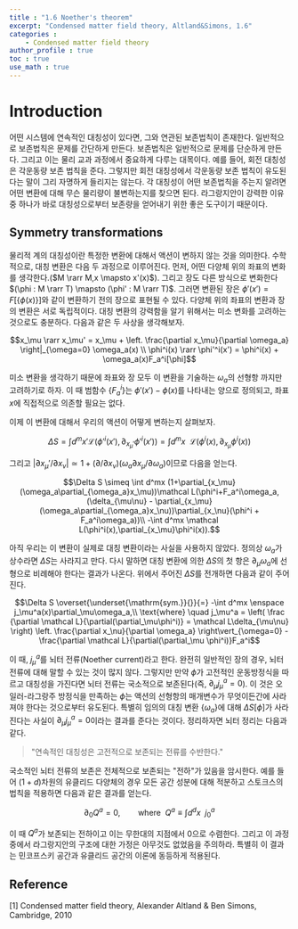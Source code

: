 ```yaml
---
title : "1.6 Noether's theorem"
excerpt: "Condensed matter field theory, Altland&Simons, 1.6"
categories :
    - Condensed matter field theory
author_profile : true
toc : true
use_math : true
---
```


# Introduction

어떤 시스템에 연속적인 대칭성이 있다면, 그와 연관된 보존법칙이 존재한다. 일반적으로 보존법칙은 문제를 간단하게 만든다. 보존법칙은 일반적으로 문제를 단순하게 만든다. 그리고 이는 물리 교과 과정에서 중요하게 다루는 대목이다. 예를 들어, 회전 대칭성은 각운동량 보존 법칙을 준다. 그렇지만 회전 대칭성에서 각운동량 보존 법칙이 유도된다는 말이 그리 자명하게 들리지는 않는다. 각 대칭성이 어떤 보존법칙을 주는지 알려면 어떤 변환에 대해 무슨 물리량이 불변하는지를 찾으면 된다. 라그랑지안이 강력한 이유 중 하나가 바로 대칭성으로부터 보존량을 얻어내기 위한 좋은 도구이기 때문이다.

## Symmetry transformations

물리적 계의 대칭성이란 특정한 변환에 대해서 액션이 변하지 않는 것을 의미한다. 수학적으로, 대칭 변환은 다음 두 과정으로 이루어진다. 먼저, 어떤 다양체 위의 좌표의 변화를 생각한다.($M \rarr M,x \mapsto x'(x)$). 그리고 장도 다른 방식으로 변화한다$(\phi : M \rarr T) \mapsto (\phi' : M \rarr T)$. 그러면 변환된 장은 $\phi'(x') = F[\{\phi(x)\}]$와 같이 변환하기 전의 장으로 표현될 수 있다. 다양체 위의 좌표의 변환과 장의 변환은 서로 독립적이다. 대칭 변환의 강력함을 알기 위해서는 미소 변화를 고려하는 것으로도 충분하다. 다음과 같은 두 사상을 생각해보자.

$$x_\mu \rarr x_\mu' = x_\mu + \left. \frac{\partial x_\mu}{\partial \omega_a} \right|_{\omega=0} \omega_a(x) \\
\phi^i(x) \rarr \phi'^i(x') = \phi^i(x) + \omega_a(x)F_a^i[\phi]$$

미소 변환을 생각하기 때문에 좌표와 장 모두 이 변환을 기술하는 $\omega_a$의 선형항 까지만 고려하기로 하자. 이 때 범함수 $\{F_a^i\}$는 $\phi'(x')-\phi(x)$를 나타내는 양으로 정의되고, 좌표 $x$에 직접적으로 의존할 필요는 없다.

이제 이 변환에 대해서 우리의 액션이 어떻게 변하는지 살펴보자.

$$\Delta S = \int d^mx' \mathcal L (\phi'^i(x'),\partial_{x_\mu'}\phi'^i(x')) = \int d^mx\enspace \mathcal L (\phi^i(x),\partial_{x_\mu}\phi^i(x))$$

그리고 $|\partial x_\mu'/\partial x_\nu| \simeq 1 + (\partial/\partial x_\nu)(\omega_a \partial x_\mu/\partial \omega_a)$이므로 다음을 얻는다.

$$\Delta S \simeq \int d^mx (1+\partial_{x_\mu}(\omega_a\partial_{\omega_a}x_\mu))\mathcal L(\phi^i+F_a^i\omega_a,(\delta_{\mu\nu} - \partial_{x_\mu}(\omega_a\partial_{\omega_a}x_\nu))\partial_{x_\nu}(\phi^i + F_a^i\omega_a))\\
-\int d^mx \mathcal L(\phi^i(x),\partial_{x_\mu}\phi^i(x)).$$

아직 우리는 이 변환이 실제로 대칭 변환이라는 사실을 사용하지 않았다. 정의상 $\omega_a$가 상수라면 $\Delta S$는 사라지고 만다. 다시 말하면 대칭 변환에 의한 $\Delta S$의 첫 항은 $\partial_\mu\omega_a$에 선형으로 비례해야 한다는 결과가 나온다. 위에서 주어진 $\Delta S$를 전개하면 다음과 같이 주어진다.

$$\Delta S \overset{\underset{\mathrm{sym.}}{}}{=} -\int d^mx \enspace j_\mu^a(x)\partial_\mu\omega_a,\\ \text{where} \quad
j_\mu^a = \left( \frac {\partial \mathcal L}{\partial(\partial_\mu\phi^i)} = \mathcal L\delta_{\mu\nu} \right) \left. \frac{\partial x_\nu}{\partial \omega_a} \right\vert_{\omega=0} - \frac{\partial \mathcal L}{\partial(\partial_\mu \phi^i)}F_a^i$$

이 때, $j_\mu^a$를 뇌터 전류(Noether current)라고 한다. 완전히 일반적인 장의 경우, 뇌터 전류에 대해 말할 수 있는 것이 많지 않다. 그렇지만 만약 $\phi$가 고전적인 운동방정식을 따르고 대칭성을 가진다면 뇌터 전류는 국소적으로 보존된다(즉, $\partial_\mu j_\mu^a = 0$). 이 것은 오일러-라그랑주 방정식을 만족하는 $\phi$는 액션의 선형항의 매개변수가 무엇이든간에 사라져야 한다는 것으로부터 유도된다. 특별히 임의의 대칭 변환 $\{\omega_a\}$에 대해 $\Delta S[\phi]$가 사라진다는 사실이 $\partial_\mu j_\mu^a = 0$이라는 결과를 준다는 것이다. 정리하자면 뇌터 정리는 다음과 같다.

> "연속적인 대칭성은 고전적으로 보존되는 전류를 수반한다."

국소적인 뇌터 전류의 보존은 전체적으로 보존되는 "전하"가 있음을 암시한다. 예를 들어 $(1+d)$차원의 유클리드 다양체의 경우 모든 공간 성분에 대해 적분하고 스토크스의 법칙을 적용하면 다음과 같은 결과를 얻는다.

$$\partial_0Q^a = 0, \qquad \text{where} \enspace Q^a \equiv \int d^dx\enspace j_0^a$$

이 때 $Q^a$가 보존되는 전하이고 이는 무한대의 지점에서 0으로 수렴한다. 그리고 이 과정 중에서 라그랑지안의 구조에 대한 가정은 아무것도 없었음을 주의하라. 특별히 이 결과는 민코프스키 공간과 유클리드 공간의 이론에 동등하게 적용된다.

## Reference

[1] Condensed matter field theory, Alexander Altland & Ben Simons, Cambridge, 2010